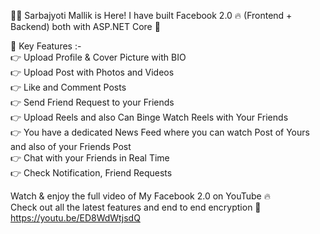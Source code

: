 🙋‍♂️ Sarbajyoti Mallik is Here! I have built Facebook 2.0 🔥 (Frontend + Backend) both with ASP.NET Core 🚀

🔑 Key Features :- <br>
👉 Upload Profile & Cover Picture with BIO <br>
👉 Upload Post with Photos and Videos <br>
👉 Like and Comment Posts <br>
👉 Send Friend Request to your Friends <br>
👉 Upload Reels and also Can Binge Watch Reels with Your Friends <br>
👉 You have a dedicated News Feed where you can watch Post of Yours and also of your Friends Post <br>
👉 Chat with your Friends in Real Time <br>
👉 Check Notification, Friend Requests <br>

Watch & enjoy the full video of My Facebook 2.0 on YouTube 🔥 <br>
Check out all the latest features and end to end encryption 🚀 <br>
https://youtu.be/ED8WdWtjsdQ <br>
